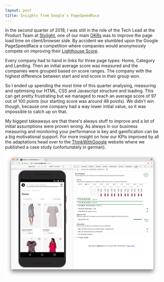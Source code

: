 ```yaml
---
layout: post
title: Insights from Google`s PageSpeedRace
---
```


In the second quarter of 2018, I was still in the role of the Tech Lead at the Product Team at [Stylight](http://stylight.de/), one of our main [OKRs](https://en.wikipedia.org/wiki/OKR) was to improve the page load time on client/browser side. By accident we stumbled upon the Google PageSpeedRace a competition where companies would anonymously compete on improving their [Lighthouse Score](https://developers.google.com/web/tools/lighthouse/). 

Every company had to hand in links for three page types: Home, Category and Landing. Then an initial average score was measured and the companies were grouped based on score ranges. The company with the highest difference between start and end score in their group won.

So I ended up spending the most time of this quarter analysing, measuring and optimising our HTML, CSS and Javascript structure and loading. This can get pretty frustrating but we managed to reach an average score of 97 out of 100 points (our starting score was around 48 points). We didn't win though, because one company had a way lower initial value, so it was impossible to catch up on that. 

My biggest takeaways are that there's always stuff to improve and a lot of initial assumptions were proven wrong. As always in our business measuring and monitoring your performance is key and gamification can be a big motivational support. For more insight on how our KPIs improved by all the adaptations head over to the [ThinkWithGoogle](https://www.thinkwithgoogle.com/intl/de-de/insights/markteinblicke/stylight-steigert-seitenleistung-und-conversion-raten/) website where we published a case study (unfortunately in german).

![Screenshot of the final Lighthouse Score of the Stylight Searchpage](/images/stylight-lighthouse-score.png)